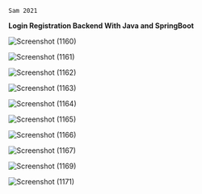 ```
Sam 2021
```
**Login Registration Backend With Java and SpringBoot**



![Screenshot (1160)](https://user-images.githubusercontent.com/55814880/105040910-fced4580-5a94-11eb-9cfb-a33cef0273b7.png)

![Screenshot (1161)](https://user-images.githubusercontent.com/55814880/105040931-024a9000-5a95-11eb-8fca-0556140f9c8b.png)

![Screenshot (1162)](https://user-images.githubusercontent.com/55814880/105040951-05de1700-5a95-11eb-9caa-dbd56130a69d.png)

![Screenshot (1163)](https://user-images.githubusercontent.com/55814880/105040987-0e365200-5a95-11eb-83ef-250c0168d3f1.png)

![Screenshot (1164)](https://user-images.githubusercontent.com/55814880/105041025-168e8d00-5a95-11eb-81a5-0e26be91a521.png)

![Screenshot (1165)](https://user-images.githubusercontent.com/55814880/105041043-1b534100-5a95-11eb-9789-40ad515fa0ee.png)

![Screenshot (1166)](https://user-images.githubusercontent.com/55814880/105041053-1ee6c800-5a95-11eb-8464-529b71bdc274.png)

![Screenshot (1167)](https://user-images.githubusercontent.com/55814880/105041075-2312e580-5a95-11eb-8d51-69cec123b7a3.png)

![Screenshot (1169)](https://user-images.githubusercontent.com/55814880/105041090-27d79980-5a95-11eb-8da2-a23174199e9a.png)

![Screenshot (1171)](https://user-images.githubusercontent.com/55814880/105041103-2c03b700-5a95-11eb-918f-04159bae0595.png)
